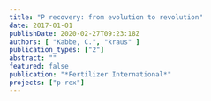 ```yaml
---
title: "P recovery: from evolution to revolution"
date: 2017-01-01
publishDate: 2020-02-27T09:23:18Z
authors: [ "Kabbe, C.", "kraus" ]
publication_types: ["2"]
abstract: ""
featured: false
publication: "*Fertilizer International*"
projects: ["p-rex"]
---
```


